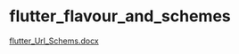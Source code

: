 # flutter_flavour_and_schemes


[flutter_Url_Schems.docx](https://github.com/ishpreet77-creator/flutter_flavour_and_schemes/files/13267486/flutter_Url_Schems.docx)
